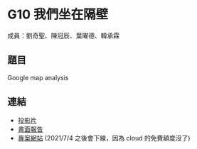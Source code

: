 G10 我們坐在隔壁
======================

成員：劉奇聖、陳冠辰、葉曜德、韓承霖


## 題目

Google map analysis


## 連結

- [投影片](./G10_slides.pdf)
- [書面報告](./G10_report.pdf)  
- [專案網站](http://35.221.230.43:3000/) (2021/7/4 之後會下線，因為 cloud 的免費額度沒了)
